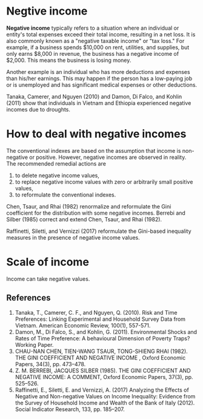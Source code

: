 # Negtive income

**Negative income** typically refers to a situation where an individual or entity's total expenses exceed their total income, resulting in a net loss.
It is also commonly known as a "negative taxable income" or "tax loss."
For example, if a business spends $10,000 on rent, utilities, and supplies, but only earns $8,000 in revenue, the business has a negative income of $2,000.
This means the business is losing money.

Another example is an individual who has more deductions and expenses than his/her earnings.
This may happen if the person has a low-paying job or is unemployed and has significant medical expenses or other deductions.

Tanaka, Camerer, and Nguyen (2010) and Damon, Di Falco, and Kohlin (2011) show that individuals in Vietnam and Ethiopia experienced negative incomes due to droughts.

# How to deal with negative incomes

The conventional indexes are based on the assumption that income is non-negative or positive.
However, negative incomes are observed in reality.
The recommended remedial actions are

1. to delete negative income values,
2. to replace negative income values with zero or arbitrarily small positive values,
3. to reformulate the conventional indexes.

Chen, Tsaur, and Rhai (1982) renormalize and reformulate the Gini coefficient for the distribution with some negative incomes.
Berrebi and Silber (1985) correct and extend Chen, Tsaur, and Rhai (1982).

Raffinetti, Siletti, and Vernizzi (2017) reformulate the Gini-based inequality measures in the presence of negative income values.

# Scale of income

Income can take negative values.




## References

1. Tanaka, T., Camerer, C. F., and Nguyen, Q. (2010). Risk and Time Preferences: Linking Experimental and Household Survey Data from Vietnam. American Economic Review, 100(1), 557-571.
2. Damon, M., Di Falco, S., and Kohlin, G. (2011). Environmental Shocks and Rates of Time Preference: A behavioural Dimension of Poverty Traps? Working Paper.
3. CHAU-NAN CHEN, TIEN-WANG TSAUR, TONG-SHIENG RHAI (1982). THE GINI COEFFICIENT AND NEGATIVE INCOME , Oxford Economic Papers, 34(3), pp. 473–478.
4. Z. M. BERREBI, JACQUES SILBER (1985). THE GINI COEFFICIENT AND NEGATIVE INCOME: A COMMENT, Oxford Economic Papers, 37(3), pp. 525–526.
5. Raffinetti, E., Siletti, E. and Vernizzi, A. (2017) Analyzing the Effects of Negative and Non-negative Values on Income Inequality: Evidence from the Survey of Household Income and Wealth of the Bank of Italy (2012). Social Indicator Research, 133, pp. 185–207.
